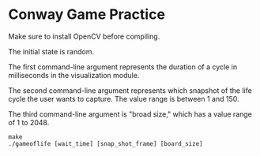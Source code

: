 # Conway Game Practice

Make sure to install OpenCV before compiling.

The initial state is random.

The first command-line argument represents the duration of a cycle in milliseconds in the visualization module.

The second command-line argument represents which snapshot of the life cycle the user wants to capture. The value range is between 1 and 150.

The third command-line argument is "broad size," which has a value range of 1 to 2048.

```
make
./gameoflife [wait_time] [snap_shot_frame] [board_size]
```

